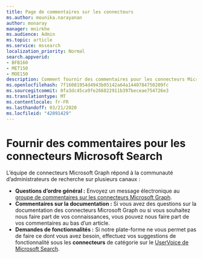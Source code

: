 ```yaml
---
title: Page de commentaires sur les connecteurs
ms.author: mounika.narayanan
author: monaray
manager: mnirkhe
ms.audience: Admin
ms.topic: article
ms.service: mssearch
localization_priority: Normal
search.appverid:
- BFB160
- MET150
- MOE150
description: Comment fournir des commentaires pour les connecteurs Microsoft Search
ms.openlocfilehash: 7f16081954d4943b05142a64a1440784750209fc
ms.sourcegitcommit: 0fa3dc45ca9fe266822911b397beceae754726e3
ms.translationtype: MT
ms.contentlocale: fr-FR
ms.lasthandoff: 03/21/2020
ms.locfileid: "42891429"
---
```

# <a name="provide-feedback-for-microsoft-search-connectors"></a>Fournir des commentaires pour les connecteurs Microsoft Search

L’équipe de connecteurs Microsoft Graph répond à la communauté d’administrateurs de recherche sur plusieurs canaux :

* **Questions d’ordre général :** Envoyez un message électronique au [groupe de commentaires sur les connecteurs Microsoft Graph](mailto:MicrosoftGraphConnectorsFeedback@service.microsoft.com).
* **Commentaires sur la documentation :** Si vous avez des questions sur la documentation des connecteurs Microsoft Graph ou si vous souhaitez nous faire part de vos connaissances, vous pouvez nous faire part de vos commentaires au bas d’un article. 
* **Demandes de fonctionnalités :** Si notre plate-forme ne vous permet pas de faire ce dont vous avez besoin, effectuez vos suggestions de fonctionnalité sous les **connecteurs** de catégorie sur le <a href="https://microsoftsearch.uservoice.com/forums/926998-connectors" target="_blank" data-linktype="external">UserVoice de Microsoft Search</a>.

